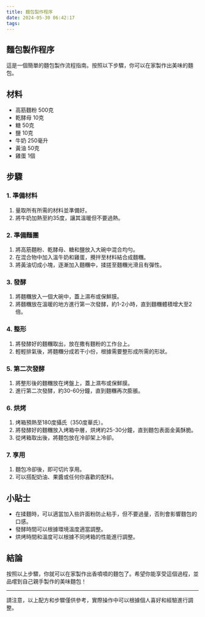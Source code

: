 ```yaml
---
title: 麵包製作程序
date: 2024-05-30 06:42:17
tags:
---
```

## 麵包製作程序

這是一個簡單的麵包製作流程指南。按照以下步驟，你可以在家製作出美味的麵包。

## 材料

- 高筋麵粉 500克
- 乾酵母 10克
- 糖 50克
- 鹽 10克
- 牛奶 250毫升
- 黃油 50克
- 雞蛋 1個

## 步驟

### 1. 準備材料

1. 量取所有所需的材料並準備好。
2. 將牛奶加熱至約35度，讓其溫暖但不要過熱。

### 2. 準備麵團

1. 將高筋麵粉、乾酵母、糖和鹽放入大碗中混合均勻。
2. 在混合物中加入溫牛奶和雞蛋，攪拌至材料結合成麵糰。
3. 將黃油切成小塊，逐漸加入麵糰中，揉搓至麵糰光滑且有彈性。

### 3. 發酵

1. 將麵糰放入一個大碗中，蓋上濕布或保鮮膜。
2. 將麵糰放在溫暖的地方進行第一次發酵，約1-2小時，直到麵糰體積增大至2倍。

### 4. 整形

1. 將發酵好的麵糰取出，放在撒有麵粉的工作台上。
2. 輕輕排氣後，將麵糰分成若干小份，根據需要整形成所需的形狀。

### 5. 第二次發酵

1. 將整形後的麵糰放在烤盤上，蓋上濕布或保鮮膜。
2. 進行第二次發酵，約30-60分鐘，直到麵糰再次膨脹。

### 6. 烘烤

1. 烤箱預熱至180度攝氏（350度華氏）。
2. 將發酵好的麵糰放入烤箱中層，烘烤約25-30分鐘，直到麵包表面金黃酥脆。
3. 從烤箱取出後，將麵包放在冷卻架上冷卻。

### 7. 享用

1. 麵包冷卻後，即可切片享用。
2. 可以搭配奶油、果醬或任何你喜歡的配料。

## 小貼士

- 在揉麵時，可以適當加入些許面粉防止粘手，但不要過量，否則會影響麵包的口感。
- 發酵時間可以根據環境溫度適當調整。
- 烘烤時間和溫度可以根據不同烤箱的性能進行調整。

## 結論

按照以上步驟，你就可以在家製作出香噴噴的麵包了。希望你能享受這個過程，並品嚐到自己親手製作的美味麵包！

---

請注意，以上配方和步驟僅供參考，實際操作中可以根據個人喜好和經驗進行調整。
